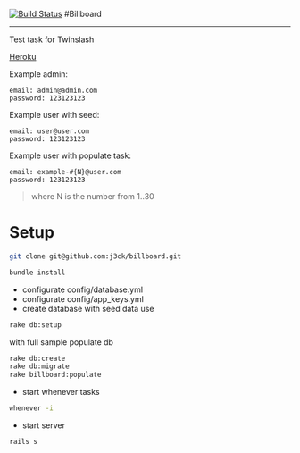 [![Build Status](https://travis-ci.org/j3ck/billboard.svg?branch=master)](https://travis-ci.org/j3ck/billboard)
#Billboard

---

Test task for Twinslash


[Heroku]

[Heroku]:http://billboard-2014.herokuapp.com/

Example admin:

    email: admin@admin.com
    password: 123123123
Example user with seed:

    email: user@user.com
    password: 123123123
Example user with populate task:

    email: example-#{N}@user.com
    password: 123123123
>where N is the number from 1..30

Setup
=====

```sh
git clone git@github.com:j3ck/billboard.git
```

```sh
bundle install
```
* configurate config/database.yml
* configurate config/app_keys.yml
* create database
with seed data use
```sh
rake db:setup
```
with full sample populate db
```sh
rake db:create
rake db:migrate
rake billboard:populate
```
* start whenever tasks
```sh
whenever -i
```
* start server
```sh
rails s
```
